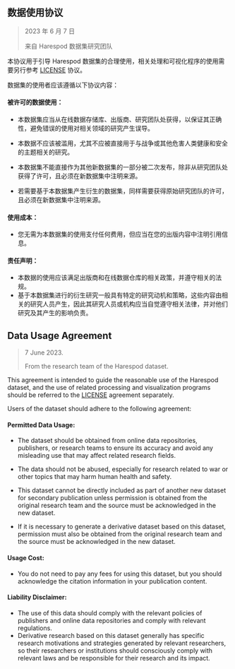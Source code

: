 ## 数据使用协议

> 2023 年 6 月 7 日
> 
> 来自 Harespod 数据集研究团队

本协议用于引导 Harespod 数据集的合理使用，相关处理和可视化程序的使用需要另行参考 [LICENSE](https://github.com/oca-john/Harespod/blob/main/LICENSE "LICENSE") 协议。

数据集的使用者应该遵循以下协议内容：

#### 被许可的数据使用：

- 本数据集应当从在线数据存储库、出版商、研究团队处获得，以保证其正确性，避免错误的使用对相关领域的研究产生误导。

- 本数据不应该被滥用，尤其不应被直接用于与战争或其他危害人类健康和安全的主题相关的研究。

- 本数据集不能直接作为其他新数据集的一部分被二次发布，除非从研究团队处获得了许可，且必须在新数据集中注明来源。

- 若需要基于本数据集产生衍生的数据集，同样需要获得原始研究团队的许可，且必须在新数据集中注明来源。

#### 使用成本：

- 您无需为本数据集的使用支付任何费用，但应当在您的出版内容中注明引用信息。

#### 责任声明：

- 本数据的使用应该满足出版商和在线数据仓库的相关政策，并遵守相关的法规。
- 基于本数据集进行的衍生研究一般具有特定的研究动机和策略，这些内容由相关的研究人员产生，因此其研究人员或机构应当自觉遵守相关法律，并对他们研究及其产生的影响负责。

## Data Usage Agreement

> 7 June 2023.
> 
> From the research team of the Harespod dataset.

This agreement is intended to guide the reasonable use of the Harespod dataset, and the use of related processing and visualization programs should be referred to the [LICENSE](https://github.com/oca-john/Harespod/blob/main/LICENSE "LICENSE") agreement separately.

Users of the dataset should adhere to the following agreement:

#### Permitted Data Usage:

- The dataset should be obtained from online data repositories, publishers, or research teams to ensure its accuracy and avoid any misleading use that may affect related research fields.

- The data should not be abused, especially for research related to war or other topics that may harm human health and safety.

- This dataset cannot be directly included as part of another new dataset for secondary publication unless permission is obtained from the original research team and the source must be acknowledged in the new dataset.

- If it is necessary to generate a derivative dataset based on this dataset, permission must also be obtained from the original research team and the source must be acknowledged in the new dataset.

#### Usage Cost:

- You do not need to pay any fees for using this dataset, but you should acknowledge the citation information in your publication content.

#### Liability Disclaimer:

- The use of this data should comply with the relevant policies of publishers and online data repositories and comply with relevant regulations.
- Derivative research based on this dataset generally has specific research motivations and strategies generated by relevant researchers, so their researchers or institutions should consciously comply with relevant laws and be responsible for their research and its impact.
